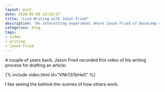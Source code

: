 ```yaml
---
layout: post
date: 2020-05-08 23:52:27
title: "Live Writing with Jason Fried"
description: "An interesting experiment where Jason Fried of Basecamp shows his writing process."
categories: blog
tags:
- video
- writing
- Jason Fried
---
```


A couple of years back, Jason Fried recorded this video of his writing process for drafting an article:

{% include video.html id="VNh13i1bHe0" %}

I like seeing the behind-the-scenes of how others work.

